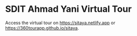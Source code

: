 # SDIT Ahmad Yani Virtual Tour

Access the virtual tour on https://sitaya.netlify.app or https://360tourapp.github.io/sitaya.
